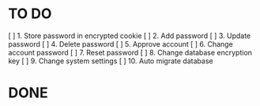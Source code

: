 # TO DO

[ ] 1. Store password in encrypted cookie
[ ] 2. Add password
[ ] 3. Update password
[ ] 4. Delete password
[ ] 5. Approve account
[ ] 6. Change account password
[ ] 7. Reset password
[ ] 8. Change database encryption key
[ ] 9. Change system settings
[ ] 10. Auto migrate database

# DONE

